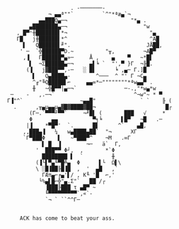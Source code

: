 
     
     
                                      . -───────-
                               ¬ ▄▄ª""`         `^"*ªæ▄`¬
                            ▄▄███Q▄─¬                    "*▄ .
                         ▄████████▄─¬                        "w
                     , █▀ⁿ╫███████▌*¬                          "▄
                     Γ█   j╫██████▌*^                          ^A█
                       ▌   Q██████▌╜".                        JÅ██,
                      ' ─  `╬██████▀D.~          "╥,         ¬A█▀
                       ,▐   Γ██████▀▄»─     Å ,    ▄    ▀   ~*█▌
                         ▌  ¬Σ██████▄─¬     ▄▌╘ `  "',▀ }Γ  ¬╟█.
                        (▐   j▓███▀▀,-─   ░ █▌      ╘ ,▄─ Γ.]█
                          ▌   Q▄████▄-        ^───  ^ "' Γ ¬C▄
                          ^╓"╚Q█████▌⌐     ▄▄∞*─""""""""*ªw▄▄▀ .
                          ╫   ~╬█▀▀│▄─¬`               ─-.,"*w▄*w
                   ─    -   ,.─¬`                         ^¬w"~ * ▀
                  Γ▐"^`                  ~▄▄█"              ` `    ╟ (
                    .      ,╥▄µ▄▄µ▄▓█▓████▓██¬                      █┌
                         (Γ─.`▀▀▀╜▀▀`     ¬╜█▌ (       ███   √     *
                         Φ      ▄▄           ▀╕╘      ▌█▀   ¬█   .─
                        |▐    *▀█▀'  `.      █▌      ^`    ▄█,
                       ,,███▄▐   ¼   w▄████▄██`  "¬      XΓ
                       `Γ▀███Φ    ▌   ~▀███▀^    ¬M   .∞Γ
                             ▌ █  ▐        ¬─   ä`  Γ,
                           '  ███▀▀ Φ┘,  ,       *`Φ
                             ████████ ▌  `         ╫
                           (▐└▌▀▄╙▀█╩▄  Φ      ▌└  Ω▌\
                           \ ░█▐██╟█▐█  ,  '  ▄█   ,`
                             ΓÆπ▄⌐╒▄'▌/ , K╙ '█  ⌐,'
                            └%▄▌█⌐╬"▄.Σ"`   ██ /┌
                              ▐███╟███ τ ▄█▀ ~
                              ╙▀▀▀▀▀▀▀▀▀`,«`-
                              `¬ ` ``^^Γ─
     
     
                      ACK has come to beat your ass.
